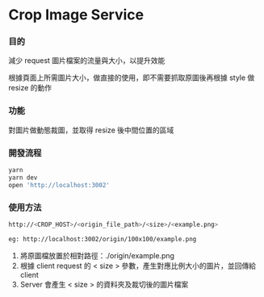 # Crop Image Service

### 目的

減少 request 圖片檔案的流量與大小，以提升效能

根據頁面上所需圖片大小，做直接的使用，即不需要抓取原圖後再根據 style 做 resize 的動作

### 功能

對圖片做動態裁圖，並取得 resize 後中間位置的區域

### 開發流程

```bash
yarn
yarn dev
open 'http://localhost:3002'
```

### 使用方法

```bash
http://<CROP_HOST>/<origin_file_path>/<size>/<example.png>

eg: http://localhost:3002/origin/100x100/example.png
```


1. 將原圖檔放置於相對路徑：./origin/example.png
2. 根據 client request 的 < size > 參數，產生對應比例大小的圖片，並回傳給 client
3. Server 會產生 < size > 的資料夾及裁切後的圖片檔案
